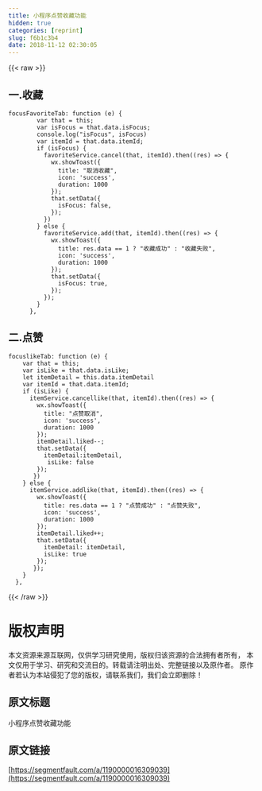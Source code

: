 ```yaml
---
title: 小程序点赞收藏功能
hidden: true
categories: [reprint]
slug: f6b1c3b4
date: 2018-11-12 02:30:05
---
```


{{< raw >}}
<h2 id="articleHeader0">&#x4E00;.&#x6536;&#x85CF;</h2><div class="widget-codetool" style="display:none"><div class="widget-codetool--inner"><span class="selectCode code-tool" data-toggle="tooltip" data-placement="top" title="" data-original-title="&#x5168;&#x9009;"></span> <span type="button" class="copyCode code-tool" data-toggle="tooltip" data-placement="top" data-clipboard-text="focusFavoriteTab: function (e) {
        var that = this;
        var isFocus = that.data.isFocus;
        console.log(&quot;isFocus&quot;, isFocus)
        var itemId = that.data.itemId;
        if (isFocus) {
          favoriteService.cancel(that, itemId).then((res) =&gt; {
            wx.showToast({
              title: &quot;&#x53D6;&#x6D88;&#x6536;&#x85CF;&quot;,
              icon: &apos;success&apos;,
              duration: 1000
            });
            that.setData({
              isFocus: false,
            });
          })
        } else {
          favoriteService.add(that, itemId).then((res) =&gt; {
            wx.showToast({
              title: res.data == 1 ? &quot;&#x6536;&#x85CF;&#x6210;&#x529F;&quot; : &quot;&#x6536;&#x85CF;&#x5931;&#x8D25;&quot;,
              icon: &apos;success&apos;,
              duration: 1000
            });
            that.setData({
              isFocus: true,
            });
          });
        }
      },
" title="" data-original-title="&#x590D;&#x5236;"></span> <span type="button" class="saveToNote code-tool" data-toggle="tooltip" data-placement="top" title="" data-original-title="&#x653E;&#x8FDB;&#x7B14;&#x8BB0;"></span></div></div><pre class="hljs livescript"><code>focusFavoriteTab: <span class="hljs-keyword">function</span> (e) {
        <span class="hljs-keyword">var</span> <span class="hljs-literal">that</span> = <span class="hljs-keyword">this</span>;
        <span class="hljs-keyword">var</span> isFocus = <span class="hljs-literal">that</span>.data.isFocus;
        <span class="hljs-built_in">console</span>.log(<span class="hljs-string">&quot;isFocus&quot;</span>, isFocus)
        <span class="hljs-keyword">var</span> itemId = <span class="hljs-literal">that</span>.data.itemId;
        <span class="hljs-keyword">if</span> (isFocus) {
          favoriteService.cancel(<span class="hljs-literal">that</span>, itemId).<span class="hljs-keyword">then</span>((res) =&gt; {
            wx.showToast({
              title: <span class="hljs-string">&quot;&#x53D6;&#x6D88;&#x6536;&#x85CF;&quot;</span>,
              icon: <span class="hljs-string">&apos;success&apos;</span>,
              duration: <span class="hljs-number">1000</span>
            });
            <span class="hljs-literal">that</span>.setData({
              isFocus: <span class="hljs-literal">false</span>,
            });
          })
        } <span class="hljs-keyword">else</span> {
          favoriteService.add(<span class="hljs-literal">that</span>, itemId).<span class="hljs-keyword">then</span>((res) =&gt; {
            wx.showToast({
              title: res.data == <span class="hljs-number">1</span> ? <span class="hljs-string">&quot;&#x6536;&#x85CF;&#x6210;&#x529F;&quot;</span> : <span class="hljs-string">&quot;&#x6536;&#x85CF;&#x5931;&#x8D25;&quot;</span>,
              icon: <span class="hljs-string">&apos;success&apos;</span>,
              duration: <span class="hljs-number">1000</span>
            });
            <span class="hljs-literal">that</span>.setData({
              isFocus: <span class="hljs-literal">true</span>,
            });
          });
        }
      },
</code></pre><h2 id="articleHeader1">&#x4E8C;.&#x70B9;&#x8D5E;</h2><div class="widget-codetool" style="display:none"><div class="widget-codetool--inner"><span class="selectCode code-tool" data-toggle="tooltip" data-placement="top" title="" data-original-title="&#x5168;&#x9009;"></span> <span type="button" class="copyCode code-tool" data-toggle="tooltip" data-placement="top" data-clipboard-text="focuslikeTab: function (e) {
    var that = this;
    var isLike = that.data.isLike;
    let itemDetail = this.data.itemDetail 
    var itemId = that.data.itemId;
    if (isLike) {
      itemService.cancellike(that, itemId).then((res) =&gt; {
        wx.showToast({
          title: &quot;&#x70B9;&#x8D5E;&#x53D6;&#x6D88;&quot;,
          icon: &apos;success&apos;,
          duration: 1000
        });
        itemDetail.liked--;
        that.setData({
          itemDetail:itemDetail,
           isLike: false
        });
       })
    } else {
      itemService.addlike(that, itemId).then((res) =&gt; {
        wx.showToast({
          title: res.data == 1 ? &quot;&#x70B9;&#x8D5E;&#x6210;&#x529F;&quot; : &quot;&#x70B9;&#x8D5E;&#x5931;&#x8D25;&quot;,
          icon: &apos;success&apos;,
          duration: 1000
        });
        itemDetail.liked++;
        that.setData({
          itemDetail: itemDetail,
          isLike: true
        });
       });
    }
  }," title="" data-original-title="&#x590D;&#x5236;"></span> <span type="button" class="saveToNote code-tool" data-toggle="tooltip" data-placement="top" title="" data-original-title="&#x653E;&#x8FDB;&#x7B14;&#x8BB0;"></span></div></div><pre class="hljs livescript"><code>focuslikeTab: <span class="hljs-keyword">function</span> (e) {
    <span class="hljs-keyword">var</span> <span class="hljs-literal">that</span> = <span class="hljs-keyword">this</span>;
    <span class="hljs-keyword">var</span> isLike = <span class="hljs-literal">that</span>.data.isLike;
    <span class="hljs-keyword">let</span> itemDetail = <span class="hljs-keyword">this</span>.data.itemDetail 
    <span class="hljs-keyword">var</span> itemId = <span class="hljs-literal">that</span>.data.itemId;
    <span class="hljs-keyword">if</span> (isLike) {
      itemService.cancellike(<span class="hljs-literal">that</span>, itemId).<span class="hljs-keyword">then</span>((res) =&gt; {
        wx.showToast({
          title: <span class="hljs-string">&quot;&#x70B9;&#x8D5E;&#x53D6;&#x6D88;&quot;</span>,
          icon: <span class="hljs-string">&apos;success&apos;</span>,
          duration: <span class="hljs-number">1000</span>
        });
        itemDetail.liked--;
        <span class="hljs-literal">that</span>.setData({
          itemDetail:itemDetail,
           isLike: <span class="hljs-literal">false</span>
        });
       })
    } <span class="hljs-keyword">else</span> {
      itemService.addlike(<span class="hljs-literal">that</span>, itemId).<span class="hljs-keyword">then</span>((res) =&gt; {
        wx.showToast({
          title: res.data == <span class="hljs-number">1</span> ? <span class="hljs-string">&quot;&#x70B9;&#x8D5E;&#x6210;&#x529F;&quot;</span> : <span class="hljs-string">&quot;&#x70B9;&#x8D5E;&#x5931;&#x8D25;&quot;</span>,
          icon: <span class="hljs-string">&apos;success&apos;</span>,
          duration: <span class="hljs-number">1000</span>
        });
        itemDetail.liked++;
        <span class="hljs-literal">that</span>.setData({
          itemDetail: itemDetail,
          isLike: <span class="hljs-literal">true</span>
        });
       });
    }
  },</code></pre>
{{< /raw >}}

# 版权声明
本文资源来源互联网，仅供学习研究使用，版权归该资源的合法拥有者所有，
本文仅用于学习、研究和交流目的。转载请注明出处、完整链接以及原作者。
原作者若认为本站侵犯了您的版权，请联系我们，我们会立即删除！

## 原文标题
小程序点赞收藏功能

## 原文链接
[https://segmentfault.com/a/1190000016309039](https://segmentfault.com/a/1190000016309039)


